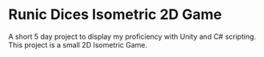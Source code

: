 # Runic Dices Isometric 2D Game
A short 5 day project to display my proficiency with Unity and C# scripting. This project is a small 2D Isometric Game.
